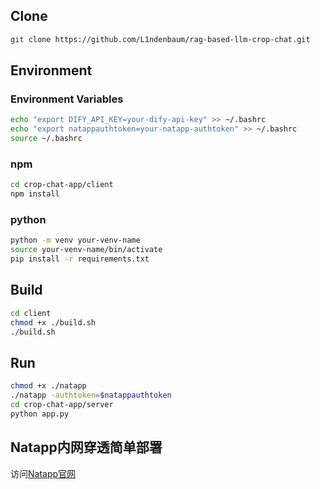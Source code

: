 ## Clone

```bash
git clone https://github.com/L1ndenbaum/rag-based-llm-crop-chat.git
```

## Environment

### Environment Variables

```bash
echo "export DIFY_API_KEY=your-dify-api-key" >> ~/.bashrc
echo "export natappauthtoken=your-natapp-authtoken" >> ~/.bashrc
source ~/.bashrc
```

### npm

```bash
cd crop-chat-app/client
npm install
```

### python

```bash
python -m venv your-venv-name
source your-venv-name/bin/activate
pip install -r requirements.txt
```

## Build

```bash
cd client
chmod +x ./build.sh
./build.sh
```

## Run

```bash
chmod +x ./natapp
./natapp -authtoken=$natappauthtoken
cd crop-chat-app/server
python app.py
```

## Natapp内网穿透简单部署

访问[Natapp官网](https://natapp.cn/)
